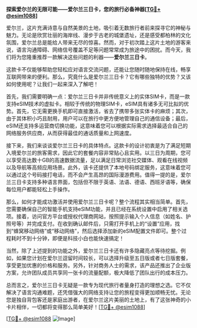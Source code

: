 **探索爱尔兰的无限可能——爱尔兰三日卡，您的旅行必备神器[[TG💪+ @esim1088](https://t.me/s/esim1088)]**

爱尔兰，这片充满诗意与自然美景的土地，吸引着无数旅行者前来探寻它的神秘与魅力。无论是欣赏壮丽的海岸线、漫步于古老的城堡遗址，还是感受都柏林的文化氛围，爱尔兰总是能给人带来无尽的惊喜。然而，对于初次踏上这片土地的游客来说，语言沟通障碍、网络信号覆盖不足等问题常常成为旅途中的困扰。而今天，我们将为您隆重推荐一款解决这些问题的利器——**爱尔兰三日卡**。

这款卡不仅能够帮助您轻松应对语言交流问题，还能让您随时随地保持在线，畅享互联网带来的便利。那么，究竟什么是爱尔兰三日卡？它有哪些独特的优势？又该如何使用呢？让我们一起来深入了解吧！

首先，我们需要明确一点：爱尔兰三日卡并非传统意义上的实体SIM卡，而是一款支持eSIM技术的虚拟卡。相较于传统的物理SIM卡，eSIM具有诸多无可比拟的优势。首先，它无需更换手机即可直接激活，省去了携带多张实体卡的麻烦；其次，由于其体积小巧且耐用，用户可以在旅行中更方便地管理自己的通信设备；最后，eSIM还支持多运营商切换功能，这意味着您可以根据实际需求选择最适合自己的网络服务供应商，从而获得最佳的通话质量和上网速度。

接下来，我们来谈谈爱尔兰三日卡的具体特点。这款卡的设计初衷是为了满足短期入境爱尔兰的旅客需求，因此它的套餐内容非常贴心且实用。以三日为周期，您可以享受高达数十GB的高速数据流量，足以满足日常浏览社交媒体、观看在线视频以及导航等高频应用场景。此外，该卡还提供了本地号码绑定服务，这意味着您可以通过这个号码接打电话，而不会产生高昂的国际漫游费用。值得一提的是，爱尔兰三日卡支持多种语言界面，包括但不限于英语、法语、德语、西班牙语等，确保每位用户都能轻松上手操作。

那么，如何才能成功激活并使用爱尔兰三日卡呢？整个流程其实相当简单。首先，您需要确保自己的智能手机支持eSIM功能，并且已经在系统设置中启用了相关选项。接着，访问官方平台或授权代理商网站，按照提示输入个人信息（如姓名、护照号等）并完成支付。在收到确认邮件后，只需打开手机上的“设置”应用，找到“蜂窝移动网络”或“移动网络”，然后选择添加新的eSIM配置文件即可。整个过程耗时不到十分钟，即便是科技小白也能快速搞定！

当然，除了上述提到的功能之外，爱尔兰三日卡还有许多隐藏亮点等待挖掘。例如，如果您计划在爱尔兰逗留时间较长，可以选择升级至五日版或者七日版套餐，享受更加优惠的价格和服务。另外，针对商务人士的需求，该产品还推出了企业版方案，允许团队成员共享同一张卡的流量配额，极大降低了团队出行的成本压力。

总而言之，爱尔兰三日卡无疑是一款专为现代旅行者量身打造的理想之选。它不仅解决了语言沟通难题，还凭借强大的网络支持让您的旅程变得更加顺畅无忧。无论您是独自背包客还是家庭出游者，在爱尔兰这片美丽的土地上，有了这张神奇的小卡片相伴，一切都将变得那么简单美好！[[TG💪+ @esim1088](https://t.me/s/esim1088)]

[[TG💪+ @esim1088](https://t.me/s/esim1088) ![Image](https://i.postimg.cc/4NQfJmqS/Snipaste-2025-05-13-00-14-12.png)]